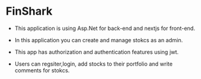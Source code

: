 # FinShark

- This application is using Asp.Net for back-end and nextjs for front-end.

- In this application you can create and manage stokcs as an admin.

- This app has authorization and authentication features using jwt.

- Users can regsiter,login, add stocks to their portfolio and write comments for stokcs.
